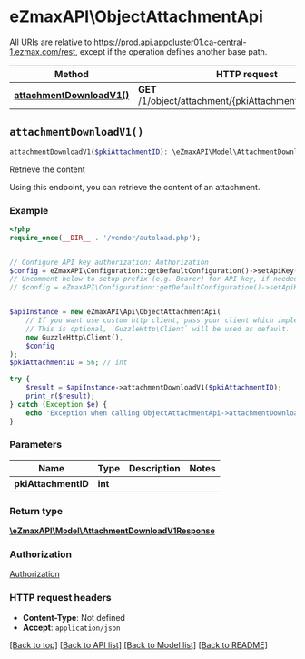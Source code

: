 # eZmaxAPI\ObjectAttachmentApi

All URIs are relative to https://prod.api.appcluster01.ca-central-1.ezmax.com/rest, except if the operation defines another base path.

| Method | HTTP request | Description |
| ------------- | ------------- | ------------- |
| [**attachmentDownloadV1()**](ObjectAttachmentApi.md#attachmentDownloadV1) | **GET** /1/object/attachment/{pkiAttachmentID}/download | Retrieve the content |


## `attachmentDownloadV1()`

```php
attachmentDownloadV1($pkiAttachmentID): \eZmaxAPI\Model\AttachmentDownloadV1Response
```

Retrieve the content

Using this endpoint, you can retrieve the content of an attachment.

### Example

```php
<?php
require_once(__DIR__ . '/vendor/autoload.php');


// Configure API key authorization: Authorization
$config = eZmaxAPI\Configuration::getDefaultConfiguration()->setApiKey('Authorization', 'YOUR_API_KEY');
// Uncomment below to setup prefix (e.g. Bearer) for API key, if needed
// $config = eZmaxAPI\Configuration::getDefaultConfiguration()->setApiKeyPrefix('Authorization', 'Bearer');


$apiInstance = new eZmaxAPI\Api\ObjectAttachmentApi(
    // If you want use custom http client, pass your client which implements `GuzzleHttp\ClientInterface`.
    // This is optional, `GuzzleHttp\Client` will be used as default.
    new GuzzleHttp\Client(),
    $config
);
$pkiAttachmentID = 56; // int

try {
    $result = $apiInstance->attachmentDownloadV1($pkiAttachmentID);
    print_r($result);
} catch (Exception $e) {
    echo 'Exception when calling ObjectAttachmentApi->attachmentDownloadV1: ', $e->getMessage(), PHP_EOL;
}
```

### Parameters

| Name | Type | Description  | Notes |
| ------------- | ------------- | ------------- | ------------- |
| **pkiAttachmentID** | **int**|  | |

### Return type

[**\eZmaxAPI\Model\AttachmentDownloadV1Response**](../Model/AttachmentDownloadV1Response.md)

### Authorization

[Authorization](../../README.md#Authorization)

### HTTP request headers

- **Content-Type**: Not defined
- **Accept**: `application/json`

[[Back to top]](#) [[Back to API list]](../../README.md#endpoints)
[[Back to Model list]](../../README.md#models)
[[Back to README]](../../README.md)
